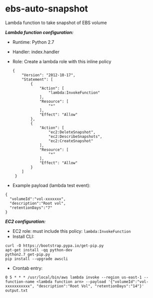 # ebs-auto-snapshot
Lambda function to take snapshot of EBS volume

***Lambda function configuration:***

- Runtime: Python 2.7
  
- Handler: index.handler
  
- Role: Create a lambda role with this inline policy
  
  ```
  {
      "Version": "2012-10-17",
      "Statement": [
          {
              "Action": [
                  "lambda:InvokeFunction"
              ],
              "Resource": [
                  "*"
              ],
              "Effect": "Allow"
          },
          {
              "Action": [
                  "ec2:DeleteSnapshot",
                  "ec2:DescribeSnapshots",
                  "ec2:CreateSnapshot"
              ],
              "Resource": [
                  "*"
              ],
              "Effect": "Allow"
          }
      ]
   }
   ```
- Example payload (lambda test event):
```
{
  "volumeId":"vol-xxxxxxx",
  "description":"Root vol",
  "retentionDays":"7"
}
```

***EC2 configuration:***
- EC2 role: must include this policy: `lambda:InvokeFunction`
- Install CLI:
```
curl -O https://bootstrap.pypa.io/get-pip.py
apt-get install -qq python-dev
python2.7 get-pip.py
pip install --upgrade awscli
```

- Crontab entry: 
```
0 5 * * * /usr/local/bin/aws lambda invoke --region us-east-1 --function-name <lambda function arn> --payload '{"volumeId":"vol-xxxxxxxxxxx", "description":"Root Vol", "retentionDays":"14"}' output.txt
```
